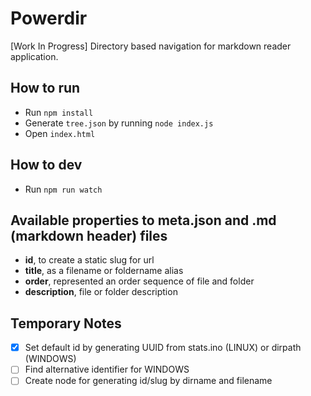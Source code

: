 # Powerdir

[Work In Progress] Directory based navigation for markdown reader application.

## How to run

- Run `npm install`
- Generate `tree.json` by running `node index.js`
- Open `index.html`

## How to dev

- Run `npm run watch`

## Available properties to meta.json and .md (markdown header) files

- **id**, to create a static slug for url
- **title**, as a filename or foldername alias
- **order**, represented an order sequence of file and folder
- **description**, file or folder description

## Temporary Notes

- [x] Set default id by generating UUID from stats.ino (LINUX) or dirpath (WINDOWS)
- [ ] Find alternative identifier for WINDOWS
- [ ] Create node for generating id/slug by dirname and filename